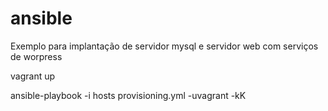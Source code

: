 # ansible

Exemplo para implantação de servidor mysql e servidor web com serviços de worpress

vagrant up

ansible-playbook -i hosts provisioning.yml -uvagrant -kK
